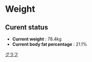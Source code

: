# Weight

## Curent status
- **Current weight** : 78.4kg
- **Current body fat percentage** : 21.1%

[グラフ](http://yasuharu519.github.io/Weight/)


